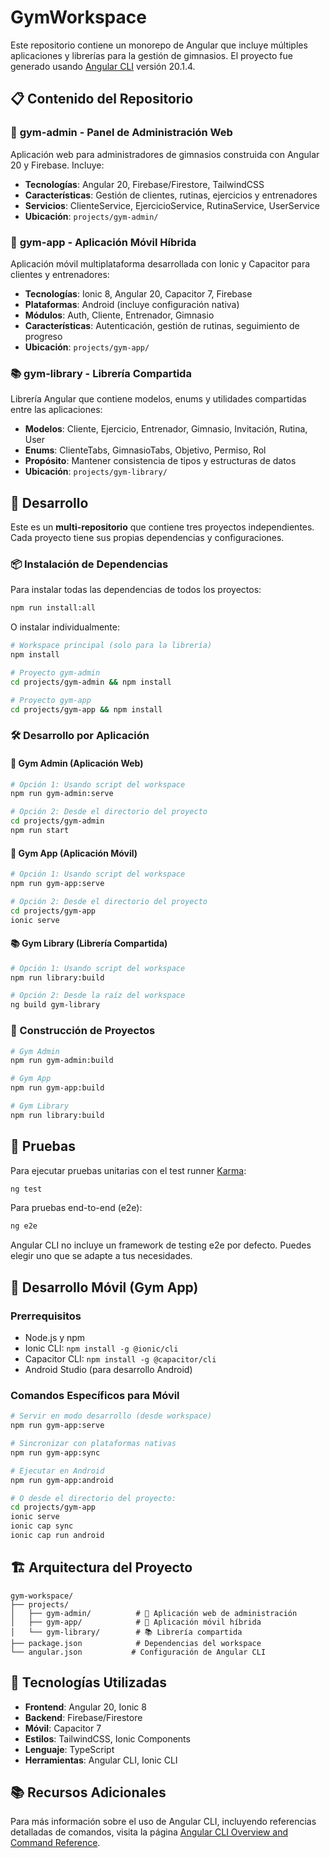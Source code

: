 # GymWorkspace

Este repositorio contiene un monorepo de Angular que incluye múltiples aplicaciones y librerías para la gestión de gimnasios. El proyecto fue generado usando [Angular CLI](https://github.com/angular/angular-cli) versión 20.1.4.

## 📋 Contenido del Repositorio

### 🏢 **gym-admin** - Panel de Administración Web
Aplicación web para administradores de gimnasios construida con Angular 20 y Firebase. Incluye:
- **Tecnologías**: Angular 20, Firebase/Firestore, TailwindCSS
- **Características**: Gestión de clientes, rutinas, ejercicios y entrenadores
- **Servicios**: ClienteService, EjercicioService, RutinaService, UserService
- **Ubicación**: `projects/gym-admin/`

### 📱 **gym-app** - Aplicación Móvil Híbrida
Aplicación móvil multiplataforma desarrollada con Ionic y Capacitor para clientes y entrenadores:
- **Tecnologías**: Ionic 8, Angular 20, Capacitor 7, Firebase
- **Plataformas**: Android (incluye configuración nativa)
- **Módulos**: Auth, Cliente, Entrenador, Gimnasio
- **Características**: Autenticación, gestión de rutinas, seguimiento de progreso
- **Ubicación**: `projects/gym-app/`

### 📚 **gym-library** - Librería Compartida
Librería Angular que contiene modelos, enums y utilidades compartidas entre las aplicaciones:
- **Modelos**: Cliente, Ejercicio, Entrenador, Gimnasio, Invitación, Rutina, User
- **Enums**: ClienteTabs, GimnasioTabs, Objetivo, Permiso, Rol
- **Propósito**: Mantener consistencia de tipos y estructuras de datos
- **Ubicación**: `projects/gym-library/`

## 🚀 Desarrollo

Este es un **multi-repositorio** que contiene tres proyectos independientes. Cada proyecto tiene sus propias dependencias y configuraciones.

### 📦 Instalación de Dependencias

Para instalar todas las dependencias de todos los proyectos:

```bash
npm run install:all
```

O instalar individualmente:
```bash
# Workspace principal (solo para la librería)
npm install

# Proyecto gym-admin
cd projects/gym-admin && npm install

# Proyecto gym-app  
cd projects/gym-app && npm install
```

### 🛠️ Desarrollo por Aplicación

#### 🏢 Gym Admin (Aplicación Web)
```bash
# Opción 1: Usando script del workspace
npm run gym-admin:serve

# Opción 2: Desde el directorio del proyecto
cd projects/gym-admin
npm run start
```

#### 📱 Gym App (Aplicación Móvil)
```bash
# Opción 1: Usando script del workspace
npm run gym-app:serve

# Opción 2: Desde el directorio del proyecto
cd projects/gym-app
ionic serve
```

#### 📚 Gym Library (Librería Compartida)
```bash
# Opción 1: Usando script del workspace
npm run library:build

# Opción 2: Desde la raíz del workspace
ng build gym-library
```

### 🔨 Construcción de Proyectos

```bash
# Gym Admin
npm run gym-admin:build

# Gym App
npm run gym-app:build

# Gym Library
npm run library:build
```

## 🧪 Pruebas

Para ejecutar pruebas unitarias con el test runner [Karma](https://karma-runner.github.io):

```bash
ng test
```

Para pruebas end-to-end (e2e):

```bash
ng e2e
```

Angular CLI no incluye un framework de testing e2e por defecto. Puedes elegir uno que se adapte a tus necesidades.

## 📱 Desarrollo Móvil (Gym App)

### Prerrequisitos
- Node.js y npm
- Ionic CLI: `npm install -g @ionic/cli`
- Capacitor CLI: `npm install -g @capacitor/cli`
- Android Studio (para desarrollo Android)

### Comandos Específicos para Móvil
```bash
# Servir en modo desarrollo (desde workspace)
npm run gym-app:serve

# Sincronizar con plataformas nativas
npm run gym-app:sync

# Ejecutar en Android
npm run gym-app:android

# O desde el directorio del proyecto:
cd projects/gym-app
ionic serve
ionic cap sync
ionic cap run android
```

## 🏗️ Arquitectura del Proyecto

```
gym-workspace/
├── projects/
│   ├── gym-admin/          # 🏢 Aplicación web de administración
│   ├── gym-app/            # 📱 Aplicación móvil híbrida
│   └── gym-library/        # 📚 Librería compartida
├── package.json            # Dependencias del workspace
└── angular.json           # Configuración de Angular CLI
```

## 🔧 Tecnologías Utilizadas

- **Frontend**: Angular 20, Ionic 8
- **Backend**: Firebase/Firestore
- **Móvil**: Capacitor 7
- **Estilos**: TailwindCSS, Ionic Components
- **Lenguaje**: TypeScript
- **Herramientas**: Angular CLI, Ionic CLI

## 📚 Recursos Adicionales

Para más información sobre el uso de Angular CLI, incluyendo referencias detalladas de comandos, visita la página [Angular CLI Overview and Command Reference](https://angular.dev/tools/cli).
